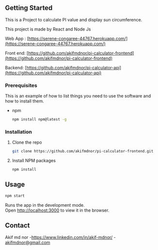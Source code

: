 
<!-- GETTING STARTED -->
## Getting Started

This is a Project to calculate PI value and display sun circumference.

This project is made by React and Node Js


Web App : [https://serene-congaree-44767.herokuapp.com/](https://serene-congaree-44767.herokuapp.com/)

Front end: [https://github.com/akifmdnor/pi-calculator-frontend](https://github.com/akifmdnor/pi-calculator-frontend)

Backend: [https://github.com/akifmdnor/pi-calculator-api](https://github.com/akifmdnor/pi-calculator-api)

### Prerequisites

This is an example of how to list things you need to use the software and how to install them.
* npm
  ```sh
  npm install npm@latest -g
  ```

### Installation

1. Clone the repo
   ```sh
   git clone https://github.com/akifmdnor/pi-calculator-frontend.git
   ```
2. Install NPM packages
   ```sh
   npm install
   ```



<!-- USAGE EXAMPLES -->
## Usage
   ```sh
   npm start
   ```


Runs the app in the development mode.\
Open [http://localhost:3000](http://localhost:3000) to view it in the browser.



<!-- CONTACT -->
## Contact

Akif md nor  -https://www.linkedin.com/in/akif-mdnor/  - akifmdnor@gmail.com









